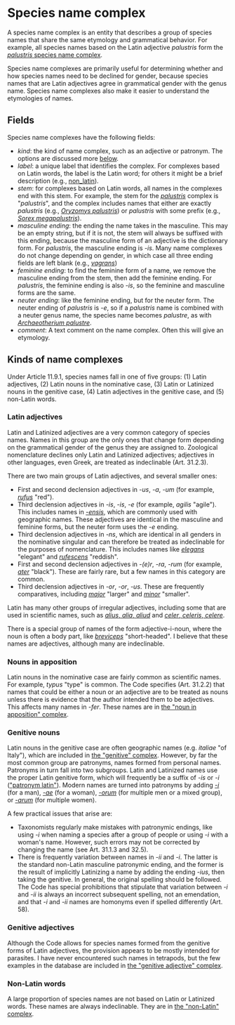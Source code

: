 # Species name complex

A species name complex is an entity that describes a group of species names that share the same etymology
and grammatical behavior. For example, all species names based on the Latin adjective _palustris_ form the
[_palustris_ species name complex](/sc/palustris).

Species name complexes are primarily useful for
determining whether and how species names need to be declined for gender, because species names that are
Latin adjectives agree in grammatical gender with the genus name. Species name complexes also make it easier to
understand the etymologies of names.

## Fields

Species name complexes have the following fields:

- _kind_: the kind of name complex, such as an adjective or patronym. The options are discussed more
  [below](#kinds-of-name-complexes).
- _label_: a unique label that identifies the complex. For complexes based on Latin words, the label
  is the Latin word; for others it might be a brief description (e.g., [non_latin](/sc/1)).
- _stem_: for complexes based on Latin words, all names in the complexes end with this stem. For example,
  the stem for the [_palustris_](/sc/palustris) complex is "_palustris_", and the complex includes names
  that either are exactly _palustris_ (e.g., [_Oryzomys palustris_](/n/59371)) or _palustris_ with some prefix
  (e.g., [_Sorex megapalustris_](/n/15061)).
- _masculine ending_: the ending the name takes in the masculine. This may be an empty string, but if it
  is not, the stem will always be suffixed with this ending, because the masculine form of an adjective
  is the dictionary form. For _palustris_, the masculine ending is _-is_. Many name complexes do not
  change depending on gender, in which case all three ending fields are left blank (e.g., [_vagrans_](/sc/vagrans))
- _feminine ending_: to find the feminine form of a name, we remove the masculine ending from the stem,
  then add the feminine ending. For _palustris_, the feminine ending is also _-is_, so the feminine and
  masculine forms are the same.
- _neuter ending_: like the feminine ending, but for the neuter form. The neuter ending of _palustris_ is _-e_,
  so if a _palustris_ name is combined with a neuter genus name, the species name becomes _palustre_,
  as with [_Archaeotherium palustre_](/n/71468).
- _comment_: A text comment on the name complex. Often this will give an etymology.

## Kinds of name complexes

Under Article 11.9.1, species names fall in one of five groups: (1) Latin adjectives, (2) Latin nouns
in the nominative case, (3) Latin or Latinized nouns in the genitive case, (4) Latin adjectives in the
genitive case, and (5) non-Latin words.

### Latin adjectives

Latin and Latinized adjectives are a very common category of species names. Names in this group are
the only ones that change form depending on the grammatical gender of the genus they are assigned to.
Zoological nomenclature declines only Latin and Latinized adjectives; adjectives in other languages,
even Greek, are treated as indeclinable (Art. 31.2.3).

There are two main groups of Latin adjectives, and several smaller ones:

- First and second declension adjectives in _-us_, _-a_, _-um_ (for example, [_rufus_](/sc/rufus) "red").
- Third declension adjectives in _-is_, _-is_, _-e_ (for example, _agilis_ "agile"). This includes names in
  [_-ensis_](/sc/ensis), which are commonly used with geographic names. These adjectives are identical in the masculine
  and feminine forms, but the neuter form uses the _-e_ ending.
- Third declension adjectives in _-ns_, which are identical in all genders in the nominative singular and
  can therefore be treated as indeclinable for the purposes of nomenclature. This includes names like
  [_elegans_](/sc/elegans) "elegant" and [_rufescens_](/sc/rufescens) "reddish".
- First and second declension adjectives in _-(e)r_, _-ra_, _-rum_ (for example, [_ater_](/sc/ater) "black"). These are
  fairly rare, but a few names in this category are common.
- Third declension adjectives in _-or_, _-or_, _-us_. These are frequently comparatives, including [_major_](/sc/major)
  "larger" and [_minor_](/sc/minor) "smaller".

Latin has many other groups of irregular adjectives, including some that are used in scientific names,
such as [_alius_, _alia_, _aliud_](/sc/alius) and [_celer_, _celeris_, _celere_](/sc/celer).

There is a special group of names of the form adjective-i-noun, where the noun is often a body part,
like [_breviceps_](/sc/ceps) "short-headed". I believe that these names are adjectives, although many are
indeclinable.

### Nouns in apposition

Latin nouns in the nominative case are fairly common as scientific names. For example, _typus_ "type"
is common. The Code specifies (Art. 31.2.2) that names that could be either a noun or an
adjective are to be treated as nouns unless there is evidence that the author intended them to be
adjectives. This affects many names in _-fer_. These names are in [the "noun in apposition" complex](/sc/4).

### Genitive nouns

Latin nouns in the genitive case are often geographic names (e.g. _italiae_ "of Italy"), which are included
in [the "genitive" complex](/sc/genitive). However, by
far the most common group are patronyms, names formed from personal names. Patronyms in turn fall
into two subgroups. Latin and Latinized names use the proper Latin genitive form, which will
frequently be a suffix of _-is_ or _-i_ (["patronym latin"](/sc/9)).
Modern names are turned into patronyms by adding [_-i_](/sc/2) (for a man),
[_-ae_](/sc/6) (for a woman), [_-orum_](/sc/8) (for multiple men or a mixed group),
or [_-arum_](/sc/7) (for multiple women).

A few practical issues that arise are:

- Taxonomists regularly make mistakes with patronymic endings, like using _-i_ when naming a species
  after a group of people or using _-i_ with a woman's name. However, such errors may not be corrected
  by changing the name (see Art. 31.1.3 and 32.5).
- There is frequently variation between names in _-ii_ and _-i_. The latter is the standard non-Latin
  masculine patronymic ending, and the former is the result of implicitly Latinizing a name by adding the
  ending _-ius_, then taking the genitive. In general, the original spelling should be followed.
  The Code has special prohibitions that stipulate that variation between _-i_ and _-ii_ is always
  an incorrect subsequent spelling, not an emendation, and that _-i_ and _-ii_ names are homonyms
  even if spelled differently (Art. 58).

### Genitive adjectives

Although the Code allows for species names formed from the genitive forms of Latin adjectives,
the provision appears to be mostly intended for parasites. I have never encountered such names
in tetrapods, but the few examples in the database are included in [the "genitive adjective" complex](/sc/5).

### Non-Latin words

A large proportion of species names are not based on Latin or Latinized words. These names are
always indeclinable. They are in [the "non-Latin" complex](/sc/1).
